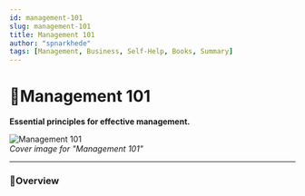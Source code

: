 ```yaml
---
id: management-101
slug: management-101
title: Management 101
author: "spnarkhede"
tags: [Management, Business, Self-Help, Books, Summary]
---
```


# 📒Management 101

**Essential principles for effective management.**

![Management 101](/books/covers/management101.jpg)  
*Cover image for "Management 101"*

---

### 📖Overview